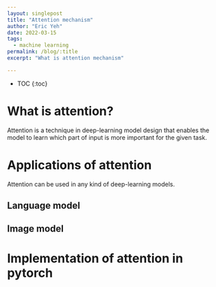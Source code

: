 ```yaml
---
layout: singlepost
title: "Attention mechanism"
author: "Eric Yeh"
date: 2022-03-15
tags: 
  - machine learning
permalink: /blog/:title
excerpt: "What is attention mechanism"

---
```


* TOC
{:toc}

# What is attention?

<p>Attention is a technique in deep-learning model design that enables the model to learn which part of input is more important for the given task.</p>

# Applications of attention

<p>Attention can be used in any kind of deep-learning models.</p>

## Language model

## Image model

# Implementation of attention in pytorch